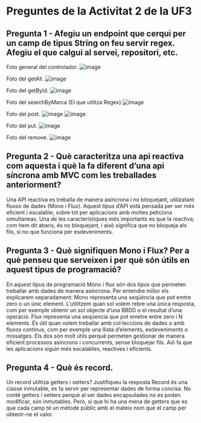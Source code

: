 # Preguntes de la Activitat 2 de la UF3

## Pregunta 1 - Afegiu un endpoint que cerqui per un camp de tipus String on feu servir regex. Afegiu el que calgui al servei, repositori, etc.

Foto general del controlador.
![image](https://github.com/user-attachments/assets/61376c7c-97b5-45db-8be0-335cffc972ba)

Foto del getAll.
![image](https://github.com/user-attachments/assets/9f5528e9-34c0-4b5e-ba18-28004cde25e8)

Foto del getById.
![image](https://github.com/user-attachments/assets/77fd6135-484a-4a9e-9e44-97ee884618d7)

Foto del searchByMarca (El que utlitza Regex)
![image](https://github.com/user-attachments/assets/4b64be9b-42e0-48fb-ba09-c0771e2e4947)

Foto del post.
![image](https://github.com/user-attachments/assets/c0b535e5-c439-4531-9e45-8ee3b96272ea)
![image](https://github.com/user-attachments/assets/48bcb04a-d5a7-4b48-b8df-b2a43dc60c2b)

Foto del put.
![image](https://github.com/user-attachments/assets/c9d41c11-7d6d-426e-bd2c-064d5b360522)

Foto del remove.
![image](https://github.com/user-attachments/assets/ed6e14ce-350a-4003-86d2-8262bc096545)


## Pregunta 2 - Què caracteritza una api reactiva com aquesta i què la fa diferent d’una api síncrona amb MVC com les treballades anteriorment?
Una API reactiva es treballa de manera asíncrona i no bloquejant, utilizatant fluxos de 	dades (Mono i Flux). Aquest tipus d’API està pensada per ser més eficient i escalable, 	sobre tot per aplicacions amb moltes peticions simultaneas.
Una de les característiques més importants es que la reactiva, com hem dit abans, és no 	bloquejant, i això significa que no bloqueja els fils, si no que funciona per esdeveniments. 
 
## Pregunta 3 - Què signifiquen Mono i Flux? Per a què penseu que serveixen i per què són útils en aquest tipus de programació?
En aquest tipus de programació  Mono i flux són dos tipus que permeten treballar amb dades de manera asíncrona. Per entendre millor els explicarem separadament:
Mono representa una seqüència que pot emtre zero o un únic element. L’utilitzem quan sol volem rebre una única resposta, com per exemple obtenir un sol objecte d’una BBDD o el resultat d’una operació.
Flux representa una seqüencia que pot emetre entre zero i N elements. És útil quan volem treballar amb col·leccions de dades o amb fluxos continus, com per exemple una llista d’elements, esdeveniments o missatges.
Els dos són molt útils perquè permeten gestionar de manera eficient processos asíncrons i 	concurrents, sense bloquejar fils. Aiò fa que les aplicacions siguin més escalables, 	reactives i eficients.

## Pregunta 4 - Què és record.
Un record utilitza getters i setters? Justifiqueu la resposta
Record és una classe inmutable, es fa servir per representar dades de forma concisa. No conté getters i setters perquè al ser dades encapsulades no es poden modificar, són 	inmutables. Però, si que hi ha una mena de getters que es que cada camp té un mètode públic 	amb el mateix nom que el camp per obtenir-ne el valor.
